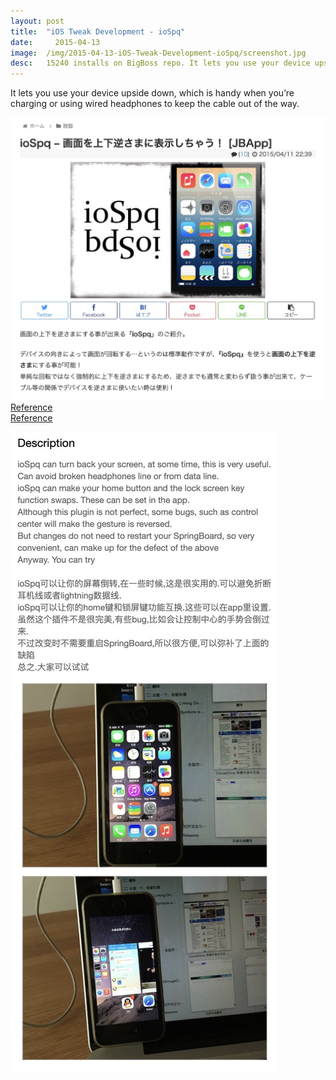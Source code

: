 ```yaml
---
layout:	post
title:	"iOS Tweak Development - ioSpq"
date:	  2015-04-13
image:  /img/2015-04-13-iOS-Tweak-Development-ioSpq/screenshot.jpg
desc:   15240 installs on BigBoss repo. It lets you use your device upside down, which is handy when you’re charging or using wired headphones to keep the cable out of the way.
---
```


It lets you use your device upside down, which is handy when you’re charging or using wired headphones to keep the cable out of the way.

![Review Screenshot](/img/2015-04-13-iOS-Tweak-Development-ioSpq/screenshot.jpg)
[Reference](https://tools4hack.santalab.me/jbapp-com-cocoahuke-iospq.html)   
[Reference](https://www.idownloadblog.com/2015/04/12/tweaks-of-the-week-couria-vex-assistant-and-more)   

![Cydia Screenshot](/img/2015-04-13-iOS-Tweak-Development-ioSpq/cydia_screenshot.jpg)